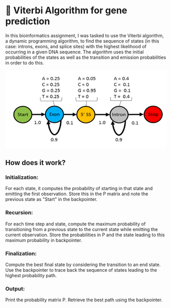 # 🧬 Viterbi Algorithm for gene prediction

In this bioinformatics assignment, I was tasked to use the Viterbi algorithm, a dynamic programming algorithm, to find the sequence of states (in this case: introns, exons, and splice sites) with the highest likelihood of occurring in a given DNA sequence.  The algorithm uses the initial probabilities of the states as well as the transition and emission probabilities in order to do this. 


![Viterbi Algorithm Visual](./viterbi.png)


## How does it work?

### Initialization:

For each state, it computes the probability of starting in that state and emitting the first observation. Store this in the P matrix and note the previous state as "Start" in the backpointer.

### Recursion:

For each time step and state, compute the maximum probability of transitioning from a previous state to the current state while emitting the current observation. Store the probabilities in P and the state leading to this maximum probability in backpointer.

### Finalization:

Compute the best final state by considering the transition to an end state. Use the backpointer to trace back the sequence of states leading to the highest probability path.

### Output:

Print the probability matrix P.
Retrieve the best path using the backpointer.
